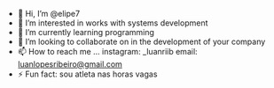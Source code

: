 - 👋 Hi, I’m @elipe7
- 👀 I’m interested in works with systems development
- 🌱 I’m currently learning programming
- 💞️ I’m looking to collaborate on in the development of your company
- 📫 How to reach me ... instagram: _luanriib  email: luanlopesribeiro@gmail.com
- ⚡ Fun fact: sou atleta nas horas vagas
